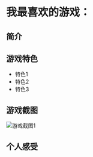 # 我最喜欢的游戏：

## 简介


## 游戏特色
- 特色1 
- 特色2
- 特色3

## 游戏截图
![游戏截图1](https://th.bing.com/th/id/OIP.Zl8JDhVK4doO7FGxsf36vgHaEo?rs=1&pid=ImgDetMain)


## 个人感受

